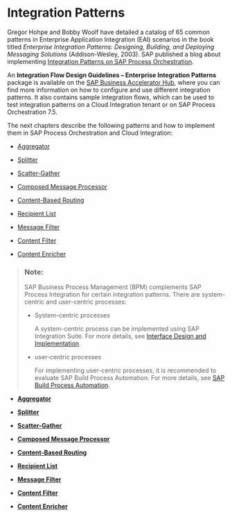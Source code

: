 <!-- loio980eacef7afc4ac39b293a7bd296eee5 -->

# Integration Patterns

Gregor Hohpe and Bobby Woolf have detailed a catalog of 65 common patterns in Enterprise Application Integration \(EAI\) scenarios in the book titled *Enterprise Integration Patterns: Designing, Building, and Deploying Messaging Solutions* \(Addison-Wesley, 2003\). SAP published a blog about implementing [Integration Patterns on SAP Process Orchestration](https://blogs.sap.com/2012/09/15/sap-process-orchestration-integration-patterns/).

An **Integration Flow Design Guidelines – Enterprise Integration Patterns** package is available on the [SAP Business Accelerator Hub](http://api.sap.com/), where you can find more information on how to configure and use different integration patterns. It also contains sample integration flows, which can be used to test integration patterns on a Cloud Integration tenant or on SAP Process Orchestration 7.5.

The next chapters describe the following patterns and how to implement them in SAP Process Orchestration and Cloud Integration:

-   [Aggregator](aggregator-8cfddfc.md)

-   [Splitter](splitter-64ae559.md)

-   [Scatter-Gather](scatter-gather-0a8582f.md)

-   [Composed Message Processor](composed-message-processor-9ade128.md)

-   [Content-Based Routing](content-based-routing-147229c.md)

-   [Recipient List](recipient-list-9df9086.md)

-   [Message Filter](message-filter-bf613cf.md)

-   [Content Filter](content-filter-627d65c.md)

-   [Content Enricher](content-enricher-d86ba3f.md)


> ### Note:  
> SAP Business Process Management \(BPM\) complements SAP Process Integration for certain integration patterns. There are system-centric and user-centric processes:
> 
> -   System-centric processes
> 
>     A system-centric process can be implemented using SAP Integration Suite. For more details, see [Interface Design and Implementation](interface-design-and-implementation-b763478.md).
> 
> -   user-centric processes
> 
>     For implementing user-centric processes, it is recommended to evaluate SAP Build Process Automation. For more details, see [SAP Build Process Automation](https://help.sap.com/docs/build-process-automation?locale=en-US&version=Cloud).

-   **[Aggregator](aggregator-8cfddfc.md "")**  

-   **[Splitter](splitter-64ae559.md "")**  

-   **[Scatter-Gather](scatter-gather-0a8582f.md "")**  

-   **[Composed Message Processor](composed-message-processor-9ade128.md "")**  

-   **[Content-Based Routing](content-based-routing-147229c.md "")**  

-   **[Recipient List](recipient-list-9df9086.md "")**  

-   **[Message Filter](message-filter-bf613cf.md "")**  

-   **[Content Filter](content-filter-627d65c.md "")**  

-   **[Content Enricher](content-enricher-d86ba3f.md "")**  


